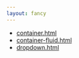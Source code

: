 ```yaml
---
layout: fancy
---
```


- [container.html](container.html)
- [container-fluid.html](container-fluid.html)
- [dropdown.html](dropdown.html)

